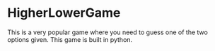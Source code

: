 # HigherLowerGame
This is a very popular game where you need to guess one of the two options given. This game is built in python.
